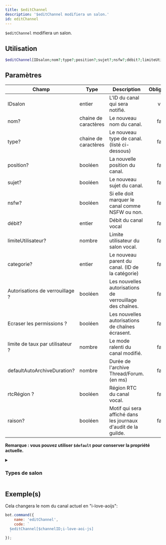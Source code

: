 ```yaml
---
title: $editChannel
description: '$editChannel modifiera un salon.'
id: editChannel
---
```


`$editChannel` modifiera un salon.

## Utilisation

```php
$editChannel[IDsalon;nom?;type?;position?;sujet?;nsfw?;débit?;limiteUtilisateur?;catégorie?;permissionsBloquées?;permissionEcrasées?;modeRalenti?;autoArchiveDuréeParDéfaut?;regionRtc?;raison?]
```

## Paramètres

| Champ                            | Type                 | Description                                                    | Obligatoire |
| -------------------------------- | -------------------- | -------------------------------------------------------------- |:-----------:|
| IDsalon                          | entier               | L'ID du canal qui sera notifié.                                |    vrai     |
| nom?                             | chaine de caractères | Le nouveau nom du canal.                                       |    faux     |
| type?                            | chaine de caractères | Le nouveau type de canal. (listé ci-dessous)                   |    faux     |
| position?                        | booléen              | La nouvelle position du canal.                                 |    faux     |
| sujet?                           | booléen              | Le nouveau sujet du canal.                                     |    faux     |
| nsfw?                            | booléen              | Si elle doit marquer le canal comme NSFW ou non.               |    faux     |
| débit?                           | entier               | Débit du canal vocal                                           |    faux     |
| limiteUtilisateur?               | nombre               | Limite utilisateur du salon vocal.                             |    faux     |
| categorie?                       | entier               | Le nouveau parent du canal. (ID de la catégorie)               |    faux     |
| Autorisations de verrouillage ?  | booléen              | Les nouvelles autorisations de verrouillage des chaînes.       |    faux     |
| Ecraser les permissions ?        | booléen              | Les nouvelles autorisations de chaînes écrasent.               |    faux     |
| limite de taux par utilisateur ? | nombre               | Le mode ralenti du canal modifié.                              |    faux     |
| defaultAutoArchiveDuration?      | nombre               | Durée de l'archive Thread/Forum. (en ms)                       |    faux     |
| rtcRégion ?                      | booléen              | Région RTC du canal vocal.                                     |    faux     |
| raison?                          | booléen              | Motif qui sera affiché dans les journaux d'audit de la guilde. |    faux     |

**Remarque : vous pouvez utiliser `$default` pour conserver la propriété actuelle.**

<details>
  <summary><h3> Types de salon </h3></summary>

| Type de salon               |                    |
| --------------------------- | ------------------ |
| Salon Textuel               | Text               |
| Salon vocal                 | Voice              |
| Catégorie                   | Category           |
| Salon de conférence         | Stage              |
| Fil de discussion privé     | PrivateThread      |
| Fil de discussion public    | PublicThread       |
| Forum                       | Forum              |
| Fil de discussion d'annonce | AnnouncementThread |
| Salon d'Annonce             | Announcement       |

Remarque : tous les types de canaux sont **sensibles à la casse**.

</details>

## Exemple(s)

Cela changera le nom du canal actuel en "i-love-aoijs":

```javascript
bot.command({
    name: 'editChannel',
    code: `
  $editChannel[$channelID;i-love-aoi-js]
  `
});
```